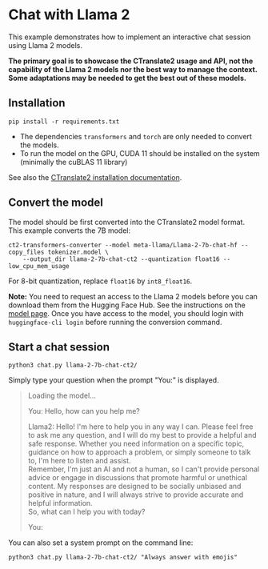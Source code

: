 # Chat with Llama 2

This example demonstrates how to implement an interactive chat session using Llama 2 models.

**The primary goal is to showcase the CTranslate2 usage and API, not the capability of the Llama 2 models nor the best way to manage the context. Some adaptations may be needed to get the best out of these models.**

## Installation

```
pip install -r requirements.txt
```

* The dependencies `transformers` and `torch` are only needed to convert the models.
* To run the model on the GPU, CUDA 11 should be installed on the system (minimally the cuBLAS 11 library)

See also the [CTranslate2 installation documentation](https://opennmt.net/CTranslate2/installation.html).

## Convert the model

The model should be first converted into the CTranslate2 model format. This example converts the 7B model:

```
ct2-transformers-converter --model meta-llama/Llama-2-7b-chat-hf --copy_files tokenizer.model \
    --output_dir llama-2-7b-chat-ct2 --quantization float16 --low_cpu_mem_usage
```

For 8-bit quantization, replace `float16` by `int8_float16`.

**Note:** You need to request an access to the Llama 2 models before you can download them from the Hugging Face Hub. See the instructions on the [model page](https://huggingface.co/meta-llama/Llama-2-7b-chat-hf). Once you have access to the model, you should login with `huggingface-cli login` before running the conversion command.

## Start a chat session

```
python3 chat.py llama-2-7b-chat-ct2/
```

Simply type your question when the prompt "You:" is displayed.

> Loading the model...
>
> You: Hello, how can you help me?
>
> Llama2: Hello! I'm here to help you in any way I can. Please feel free to ask me any question, and I will do my best to provide a helpful and safe response. Whether you need information on a specific topic, guidance on how to approach a problem, or simply someone to talk to, I'm here to listen and assist.<br/>
> Remember, I'm just an AI and not a human, so I can't provide personal advice or engage in discussions that promote harmful or unethical content. My responses are designed to be socially unbiased and positive in nature, and I will always strive to provide accurate and helpful information.<br/>
> So, what can I help you with today?
>
> You: 

You can also set a system prompt on the command line:

```
python3 chat.py llama-2-7b-chat-ct2/ "Always answer with emojis"
```
